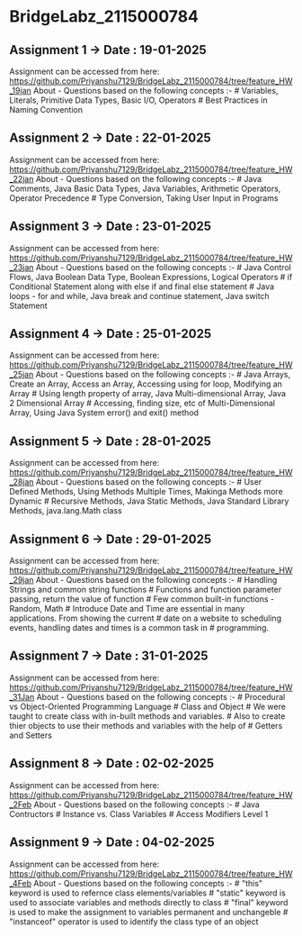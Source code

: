 # BridgeLabz_2115000784

## Assignment 1 -> Date : 19-01-2025
  Assignment can be accessed from here: https://github.com/Priyanshu7129/BridgeLabz_2115000784/tree/feature_HW_19jan
  About - Questions based on the following concepts :-
          # Variables, Literals, Primitive Data Types, Basic I/O, Operators
          # Best Practices in Naming Convention

## Assignment 2 -> Date : 22-01-2025
  Assignment can be accessed from here: https://github.com/Priyanshu7129/BridgeLabz_2115000784/tree/feature_HW_22jan
  About - Questions based on the following concepts :-
          # Java Comments, Java Basic Data Types, Java Variables, Arithmetic Operators, Operator Precedence
          # Type Conversion, Taking User Input in Programs

## Assignment 3 -> Date : 23-01-2025
  Assignment can be accessed from here: https://github.com/Priyanshu7129/BridgeLabz_2115000784/tree/feature_HW_23jan
  About - Questions based on the following concepts :-
          # Java Control Flows, Java Boolean Data Type, Boolean Expressions, Logical Operators
          # if Conditional Statement along with else if and final else statement
          # Java loops - for and while, Java break and continue statement, Java switch Statement

## Assignment 4 -> Date : 25-01-2025
   Assignment can be accessed from here: https://github.com/Priyanshu7129/BridgeLabz_2115000784/tree/feature_HW_25jan
  About - Questions based on the following concepts :-
          # Java Arrays, Create an Array, Access an Array, Accessing using for loop, Modifying an Array
          # Using length property of array, Java Multi-dimensional Array, Java 2 Dimensional Array
          # Accessing, finding size, etc of Multi-Dimensional Array, Using Java System error() and exit() method

## Assignment 5 -> Date : 28-01-2025
   Assignment can be accessed from here: https://github.com/Priyanshu7129/BridgeLabz_2115000784/tree/feature_HW_28jan
  About - Questions based on the following concepts :-
          # User Defined Methods, Using Methods Multiple Times, Makinga Methods more Dynamic
          # Recursive Methods, Java Static Methods, Java Standard Library Methods, java.lang.Math class

## Assignment 6 -> Date : 29-01-2025
   Assignment can be accessed from here: https://github.com/Priyanshu7129/BridgeLabz_2115000784/tree/feature_HW_29jan
  About - Questions based on the following concepts :-
          # Handling Strings and common string functions
          # Functions and function parameter passing, return the value of function
          # Few common built-in functions - Random, Math
          # Introduce Date and Time are essential in many applications. From showing the current 
          # date on a website to scheduling events, handling dates and times is a common task in
          # programming.

## Assignment 7 -> Date : 31-01-2025
   Assignment can be accessed from here: https://github.com/Priyanshu7129/BridgeLabz_2115000784/tree/feature_HW_31Jan
  About - Questions based on the following concepts :-
          # Procedural vs Object-Oriented Programming Language
          # Class and Object
          # We were taught to create class with in-built methods and variables. 
          # Also to create thier objects to use their methods and variables with the help of
          # Getters and Setters

## Assignment 8 -> Date : 02-02-2025
   Assignment can be accessed from here: https://github.com/Priyanshu7129/BridgeLabz_2115000784/tree/feature_HW_2Feb
  About - Questions based on the following concepts :-
          # Java Contructors
          # Instance vs. Class Variables
          # Access Modifiers Level 1

## Assignment 9 -> Date : 04-02-2025
   Assignment can be accessed from here: https://github.com/Priyanshu7129/BridgeLabz_2115000784/tree/feature_HW_4Feb
  About - Questions based on the following concepts :-
          # "this" keyword is used to refernce class elements/variables
          # "static" keyword is used to associate variables and methods directly to class
          # "final" keyword is used to make the assignment to variables permanent and unchangeble
          # "instanceof" operator is used to identify the class type of an object
